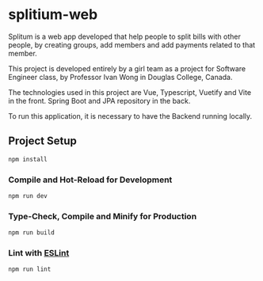 # splitium-web

Splitum is a web app developed that help people to split bills with other people, by creating groups, add members and add payments related to that member. 

This project is developed entirely by a girl team as a project for Software Engineer class, by Professor Ivan Wong in Douglas College, Canada.

The technologies used in this project are Vue, Typescript, Vuetify and Vite in the front. Spring Boot and JPA repository in the back.

To run this application, it is necessary to have the Backend running locally.

## Project Setup

```sh
npm install
```

### Compile and Hot-Reload for Development

```sh
npm run dev
```

### Type-Check, Compile and Minify for Production

```sh
npm run build
```

### Lint with [ESLint](https://eslint.org/)

```sh
npm run lint
```
